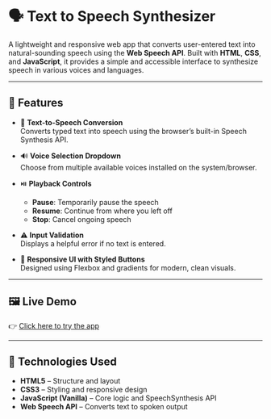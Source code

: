 # 🗣️ Text to Speech Synthesizer

A lightweight and responsive web app that converts user-entered text into natural-sounding speech using the **Web Speech API**. Built with **HTML**, **CSS**, and **JavaScript**, it provides a simple and accessible interface to synthesize speech in various voices and languages.

---

## 🔧 Features

- 🎤 **Text-to-Speech Conversion**  
  Converts typed text into speech using the browser’s built-in Speech Synthesis API.

- 🔊 **Voice Selection Dropdown**  
  Choose from multiple available voices installed on the system/browser.

- ⏯️ **Playback Controls**  
  - **Pause**: Temporarily pause the speech  
  - **Resume**: Continue from where you left off  
  - **Stop**: Cancel ongoing speech

- ⚠️ **Input Validation**  
  Displays a helpful error if no text is entered.

- 🎨 **Responsive UI with Styled Buttons**  
  Designed using Flexbox and gradients for modern, clean visuals.

---

## 🖼️ Live Demo

👉 [Click here to try the app](https://aryandatla.github.io/test-to-speech-synthesizer/)  

---

## 🚀 Technologies Used

- **HTML5** – Structure and layout
- **CSS3** – Styling and responsive design
- **JavaScript (Vanilla)** – Core logic and SpeechSynthesis API
- **Web Speech API** – Converts text to spoken output
